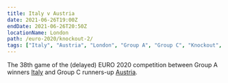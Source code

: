 ```yaml
---
title: Italy v Austria
date: 2021-06-26T19:00Z
endDate: 2021-06-26T20:50Z
locationName: London
path: /euro-2020/knockout-2/
tags: ["Italy", "Austria", "London", "Group A", "Group C", "Knockout", "Group of 16", "EURO 2020"]
---
```

The 38th game of the (delayed) EURO 2020 competition between Group A winners [Italy](/italy) and Group C runners-up [Austria](/austria).

